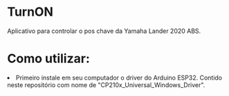 # TurnON
Aplicativo para controlar o pos chave da Yamaha Lander 2020 ABS.
# Como utilizar:
<li>Primeiro instale em seu computador o driver do Arduino ESP32. Contido neste repositório com nome de "CP210x_Universal_Windows_Driver".</li>